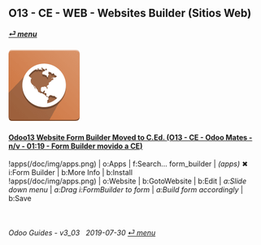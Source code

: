 ## O13 - CE - WEB - Websites Builder (Sitios Web)
#### [_&#x23CE; menu_](/o13/ce/o13-ce-guides_menu.md)  
### ![web](/doc/img/website.png)

#### [Odoo13 Website Form Builder Moved to C.Ed. (O13 - CE - Odoo Mates - n/v - 01:19 - Form Builder movido a CE)](https://youtube.com/embed/o3WGNq4i344?autoplay=1&start=0&end=0&rel=0)  
[***Sync***]: # (o13-ee-web-websites_builder_guides)  
!apps(/doc/img/apps.png) | o:Apps | f:Search... form_builder | _(apps)_ &#x2716;  
i:Form Builder | b:More Info | b:Install  
!apps(/doc/img/apps.png) | o:Website | b:GotoWebsite | b:Edit | _a:Slide down menu_ | _a:Drag i:FormBuilder to form_ | _a:Build form accordingly_ | b:Save  

<br>
	
###### Odoo Guides - v3_03 &nbsp; 2019-07-30  [_&#x23CE; menu_](/o13/ce/o13-ce-guides_menu.md)  
